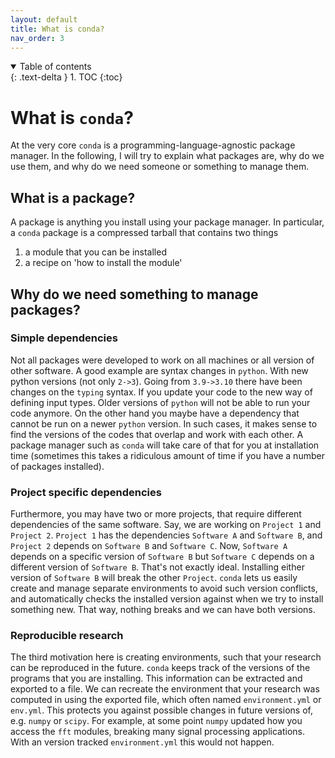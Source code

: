 ```yaml
---
layout: default
title: What is conda?
nav_order: 3
---
```


<details open markdown="block">
  <summary>
    Table of contents
  </summary>
  {: .text-delta }
1. TOC
{:toc}
</details>


# What is `conda`?

At the very core `conda` is a programming-language-agnostic package manager. In
the following, I will try to explain what packages are, why do we use them, and
why do we need someone or something to manage them.

## What is a package? 

A package is anything you install using your package manager. In particular, a
`conda` package is a compressed tarball that contains two things
1. a module that you can be installed
2. a recipe on 'how to install the module'

## Why do we need something to manage packages?

### Simple dependencies

Not all packages were developed to work on all machines or all version of other
software. A good example are syntax changes in `python`. With new python
versions (not only `2->3`). Going from `3.9->3.10` there have been changes on
the `typing` syntax. If you update your code to the new way of defining input
types. Older versions of `python` will not be able to run your code anymore. On
the other hand you maybe have a dependency that cannot be run on a newer
`python` version. In such cases, it makes sense to find the versions of the
codes that overlap and work with each other. A package manager such as `conda`
will take care of that for you at installation time (sometimes this takes a
ridiculous amount of time if you have a number of packages installed).

### Project specific dependencies 

Furthermore, you may have two or more projects, that require different
dependencies of the same software. Say, we are working on `Project 1` and
`Project 2`. `Project 1` has the dependencies `Software A` and `Software B`, and
`Project 2` depends on `Software B` and `Software C`. Now, `Software A` depends
on a specific version of `Software B` but `Software C` depends on a different
version of `Software B`. That's not exactly ideal. Installing either version of
`Software B` will break the other `Project`. `conda` lets us easily create and
manage separate environments to avoid such version conflicts, and automatically
checks the installed version against when we try to install something new. That
way, nothing breaks and we can have both versions.

### Reproducible research

The third motivation here is creating environments, such that your research can
be reproduced in the future. `conda` keeps track of the versions of the programs
that you are installing. This information can be extracted and exported to a
file. We can recreate the environment that your research was computed in using
the exported file, which often named `environment.yml` or `env.yml`. This
protects you against possible changes in future versions of, e.g. `numpy` or
`scipy`. For example, at some point `numpy` updated how you access the `fft`
modules, breaking many signal processing applications. With an version tracked
`environment.yml` this would not happen.


